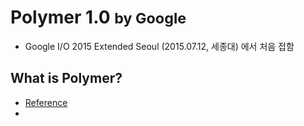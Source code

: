 # Polymer 1.0 <small>by Google</small>
* Google I/O 2015 Extended Seoul (2015.07.12, 세종대) 에서 처음 접함

## What is Polymer?
* [Reference](https://www.polymer-project.org/1.0/docs/start/what-is-polymer.html)
* 